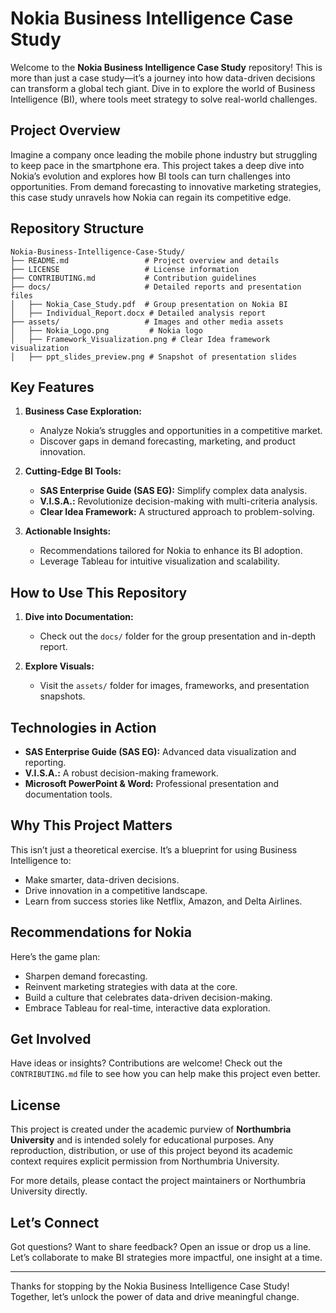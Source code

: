 # Nokia Business Intelligence Case Study

Welcome to the **Nokia Business Intelligence Case Study** repository! This is more than just a case study—it’s a journey into how data-driven decisions can transform a global tech giant. Dive in to explore the world of Business Intelligence (BI), where tools meet strategy to solve real-world challenges.

## Project Overview

Imagine a company once leading the mobile phone industry but struggling to keep pace in the smartphone era. This project takes a deep dive into Nokia’s evolution and explores how BI tools can turn challenges into opportunities. From demand forecasting to innovative marketing strategies, this case study unravels how Nokia can regain its competitive edge.

## Repository Structure

```
Nokia-Business-Intelligence-Case-Study/
├── README.md                 # Project overview and details
├── LICENSE                   # License information
├── CONTRIBUTING.md           # Contribution guidelines
├── docs/                     # Detailed reports and presentation files
│   ├── Nokia_Case_Study.pdf  # Group presentation on Nokia BI
│   ├── Individual_Report.docx # Detailed analysis report
├── assets/                   # Images and other media assets
│   ├── Nokia_Logo.png         # Nokia logo
│   ├── Framework_Visualization.png # Clear Idea framework visualization
│   ├── ppt_slides_preview.png # Snapshot of presentation slides
```

## Key Features

1. **Business Case Exploration:**
   - Analyze Nokia’s struggles and opportunities in a competitive market.
   - Discover gaps in demand forecasting, marketing, and product innovation.

2. **Cutting-Edge BI Tools:**
   - **SAS Enterprise Guide (SAS EG):** Simplify complex data analysis.
   - **V.I.S.A.:** Revolutionize decision-making with multi-criteria analysis.
   - **Clear Idea Framework:** A structured approach to problem-solving.

3. **Actionable Insights:**
   - Recommendations tailored for Nokia to enhance its BI adoption.
   - Leverage Tableau for intuitive visualization and scalability.

## How to Use This Repository

1. **Dive into Documentation:**
   - Check out the `docs/` folder for the group presentation and in-depth report.

2. **Explore Visuals:**
   - Visit the `assets/` folder for images, frameworks, and presentation snapshots.

## Technologies in Action

- **SAS Enterprise Guide (SAS EG):** Advanced data visualization and reporting.
- **V.I.S.A.:** A robust decision-making framework.
- **Microsoft PowerPoint & Word:** Professional presentation and documentation tools.

## Why This Project Matters

This isn’t just a theoretical exercise. It’s a blueprint for using Business Intelligence to:
- Make smarter, data-driven decisions.
- Drive innovation in a competitive landscape.
- Learn from success stories like Netflix, Amazon, and Delta Airlines.

## Recommendations for Nokia

Here’s the game plan:
- Sharpen demand forecasting.
- Reinvent marketing strategies with data at the core.
- Build a culture that celebrates data-driven decision-making.
- Embrace Tableau for real-time, interactive data exploration.

## Get Involved

Have ideas or insights? Contributions are welcome! Check out the `CONTRIBUTING.md` file to see how you can help make this project even better.

## License

This project is created under the academic purview of **Northumbria University** and is intended solely for educational purposes. Any reproduction, distribution, or use of this project beyond its academic context requires explicit permission from Northumbria University.

For more details, please contact the project maintainers or Northumbria University directly.

## Let’s Connect

Got questions? Want to share feedback? Open an issue or drop us a line. Let’s collaborate to make BI strategies more impactful, one insight at a time.

---

Thanks for stopping by the Nokia Business Intelligence Case Study! Together, let’s unlock the power of data and drive meaningful change.
